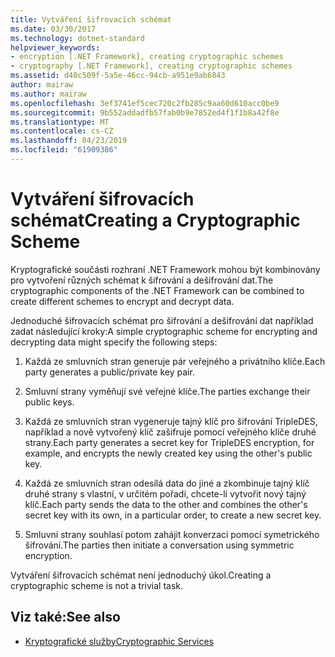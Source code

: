 ```yaml
---
title: Vytváření šifrovacích schémat
ms.date: 03/30/2017
ms.technology: dotnet-standard
helpviewer_keywords:
- encryption [.NET Framework], creating cryptographic schemes
- cryptography [.NET Framework], creating cryptographic schemes
ms.assetid: d40c509f-5a5e-46cc-94cb-a951e9ab6843
author: mairaw
ms.author: mairaw
ms.openlocfilehash: 3ef3741ef5cec720c2fb285c9aa60d610acc0be9
ms.sourcegitcommit: 9b552addadfb57fab0b9e7852ed4f1f1b8a42f8e
ms.translationtype: MT
ms.contentlocale: cs-CZ
ms.lasthandoff: 04/23/2019
ms.locfileid: "61909386"
---
```

# <a name="creating-a-cryptographic-scheme"></a><span data-ttu-id="d852b-102">Vytváření šifrovacích schémat</span><span class="sxs-lookup"><span data-stu-id="d852b-102">Creating a Cryptographic Scheme</span></span>
<span data-ttu-id="d852b-103">Kryptografické součásti rozhraní .NET Framework mohou být kombinovány pro vytvoření různých schémat k šifrování a dešifrování dat.</span><span class="sxs-lookup"><span data-stu-id="d852b-103">The cryptographic components of the .NET Framework can be combined to create different schemes to encrypt and decrypt data.</span></span>  
  
 <span data-ttu-id="d852b-104">Jednoduché šifrovacích schémat pro šifrování a dešifrování dat například zadat následující kroky:</span><span class="sxs-lookup"><span data-stu-id="d852b-104">A simple cryptographic scheme for encrypting and decrypting data might specify the following steps:</span></span>  
  
1. <span data-ttu-id="d852b-105">Každá ze smluvních stran generuje pár veřejného a privátního klíče.</span><span class="sxs-lookup"><span data-stu-id="d852b-105">Each party generates a public/private key pair.</span></span>  
  
2. <span data-ttu-id="d852b-106">Smluvní strany vyměňují své veřejné klíče.</span><span class="sxs-lookup"><span data-stu-id="d852b-106">The parties exchange their public keys.</span></span>  
  
3. <span data-ttu-id="d852b-107">Každá ze smluvních stran vygeneruje tajný klíč pro šifrování TripleDES, například a nově vytvořený klíč zašifruje pomocí veřejného klíče druhé strany.</span><span class="sxs-lookup"><span data-stu-id="d852b-107">Each party generates a secret key for TripleDES encryption, for example, and encrypts the newly created key using the other's public key.</span></span>  
  
4. <span data-ttu-id="d852b-108">Každá ze smluvních stran odesílá data do jiné a zkombinuje tajný klíč druhé strany s vlastní, v určitém pořadí, chcete-li vytvořit nový tajný klíč.</span><span class="sxs-lookup"><span data-stu-id="d852b-108">Each party sends the data to the other and combines the other's secret key with its own, in a particular order, to create a new secret key.</span></span>  
  
5. <span data-ttu-id="d852b-109">Smluvní strany souhlasí potom zahájit konverzaci pomocí symetrického šifrování.</span><span class="sxs-lookup"><span data-stu-id="d852b-109">The parties then initiate a conversation using symmetric encryption.</span></span>  
  
 <span data-ttu-id="d852b-110">Vytváření šifrovacích schémat není jednoduchý úkol.</span><span class="sxs-lookup"><span data-stu-id="d852b-110">Creating a cryptographic scheme is not a trivial task.</span></span>
  
## <a name="see-also"></a><span data-ttu-id="d852b-111">Viz také:</span><span class="sxs-lookup"><span data-stu-id="d852b-111">See also</span></span>

- [<span data-ttu-id="d852b-112">Kryptografické služby</span><span class="sxs-lookup"><span data-stu-id="d852b-112">Cryptographic Services</span></span>](../../../docs/standard/security/cryptographic-services.md)
